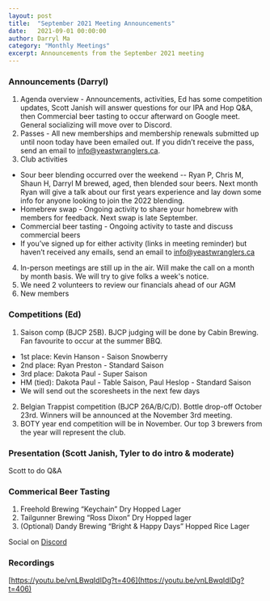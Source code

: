 ```yaml
---
layout: post
title:  "September 2021 Meeting Announcements"
date:   2021-09-01 00:00:00
author: Darryl Ma
category: "Monthly Meetings"
excerpt: Announcements from the September 2021 meeting
---
```


### Announcements (Darryl)
1. Agenda overview - Announcements, activities, Ed has some competition updates, Scott Janish will answer questions for our IPA and Hop Q&A, then Commercial beer tasting to occur afterward on Google meet.  General socializing will move over to Discord.
2. Passes - All new memberships and membership renewals submitted up until noon today have been emailed out. If you didn’t receive the pass, send an email to info@yeastwranglers.ca.
3. Club activities
  - Sour beer blending occurred over the weekend -- Ryan P, Chris M, Shaun H, Darryl M brewed, aged, then blended sour beers.  Next month Ryan will give a talk about our first years experience and lay down some info for anyone looking to join the 2022 blending.
  - Homebrew swap - Ongoing activity to share your homebrew with members for feedback.  Next swap is late September.
  - Commercial beer tasting - Ongoing activity to taste and discuss commercial beers
  - If you’ve signed up for either activity (links in meeting reminder) but haven’t received any emails, send an email to info@yeastwranglers.ca 
4. In-person meetings are still up in the air.  Will make the call on a month by month basis.  We will try to give folks a week's notice.
6. We need 2 volunteers to review our financials ahead of our AGM
7. New members

### Competitions (Ed)
1. Saison comp (BJCP 25B).  BJCP judging will be done by Cabin Brewing.  Fan favourite to occur at the summer BBQ.
  - 1st place: Kevin Hanson - Saison Snowberry
  - 2nd place: Ryan Preston - Standard Saison
  - 3rd place: Dakota Paul - Super Saison
  - HM (tied): Dakota Paul - Table Saison, Paul Heslop - Standard Saison
  - We will send out the scoresheets in the next few days
2. Belgian Trappist competition (BJCP 26A/B/C/D).  Bottle drop-off October 23rd.  Winners will be announced at the November 3rd meeting.
3. BOTY year end competition will be in November.  Our top 3 brewers from the year will represent the club.

### Presentation (Scott Janish, Tyler to do intro & moderate)

Scott to do Q&A

### Commerical Beer Tasting
1. Freehold Brewing “Keychain” Dry Hopped Lager
2. Tailgunner Brewing “Ross Dixon” Dry Hopped lager
3. (Optional) Dandy Brewing “Bright & Happy Days” Hopped Rice Lager 

Social on [Discord](https://discord.gg/zK9svhq)

### Recordings
[https://youtu.be/vnLBwqIdIDg?t=406](https://youtu.be/vnLBwqIdIDg?t=406)